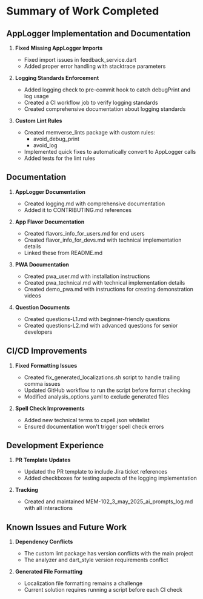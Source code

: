 # Summary of Work Completed

## AppLogger Implementation and Documentation

1. **Fixed Missing AppLogger Imports**
    - Fixed import issues in feedback_service.dart
    - Added proper error handling with stacktrace parameters

2. **Logging Standards Enforcement**
    - Added logging check to pre-commit hook to catch debugPrint and log usage
    - Created a CI workflow job to verify logging standards
    - Created comprehensive documentation about logging standards

3. **Custom Lint Rules**
    - Created memverse_lints package with custom rules:
        - avoid_debug_print
        - avoid_log
    - Implemented quick fixes to automatically convert to AppLogger calls
    - Added tests for the lint rules

## Documentation

1. **AppLogger Documentation**
    - Created logging.md with comprehensive documentation
    - Added it to CONTRIBUTING.md references

2. **App Flavor Documentation**
    - Created flavors_info_for_users.md for end users
    - Created flavor_info_for_devs.md with technical implementation details
    - Linked these from README.md

3. **PWA Documentation**
    - Created pwa_user.md with installation instructions
    - Created pwa_technical.md with technical implementation details
    - Created demo_pwa.md with instructions for creating demonstration videos

4. **Question Documents**
    - Created questions-L1.md with beginner-friendly questions
    - Created questions-L2.md with advanced questions for senior developers

## CI/CD Improvements

1. **Fixed Formatting Issues**
    - Created fix_generated_localizations.sh script to handle trailing comma issues
    - Updated GitHub workflow to run the script before format checking
    - Modified analysis_options.yaml to exclude generated files

2. **Spell Check Improvements**
    - Added new technical terms to cspell.json whitelist
    - Ensured documentation won't trigger spell check errors

## Development Experience

1. **PR Template Updates**
    - Updated the PR template to include Jira ticket references
    - Added checkboxes for testing aspects of the logging implementation

2. **Tracking**
    - Created and maintained MEM-102_3_may_2025_ai_prompts_log.md with all interactions

## Known Issues and Future Work

1. **Dependency Conflicts**
    - The custom lint package has version conflicts with the main project
    - The analyzer and dart_style version requirements conflict

2. **Generated File Formatting**
    - Localization file formatting remains a challenge
    - Current solution requires running a script before each CI check